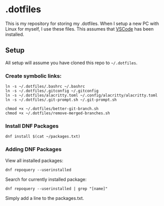 # .dotfiles

This is my repository for storing my .dotfiles. When I setup a new PC with Linux for myself, I use these files. This assumes that [VSCode](https://code.visualstudio.com/) has been installed.

## Setup

All setup will assume you have cloned this repo to `~/.dotfiles`.

### Create symbolic links:

```
ln -s ~/.dotfiles/.bashrc ~/.bashrc
ln -s ~/.dotfiles/.gitconfig ~/.gitconfig
ln -s ~/.dotfiles/alacritty.toml ~/.config/alacritty/alacritty.toml
ln -s ~/.dotfiles/.git-prompt.sh ~/.git-prompt.sh

chmod +x ~/.dotfiles/better-git-branch.sh
chmod +x ~/.dotfiles/remove-merged-branches.sh
```

### Install DNF Packages

```
dnf install $(cat ~/packages.txt)
```

### Adding DNF Packages

View all installed packages:

```
dnf repoquery --userinstalled
```

Search for currently installed package:

```
dnf repoquery --userinstalled | grep "[name]"
```

Simply add a line to the packages.txt.
